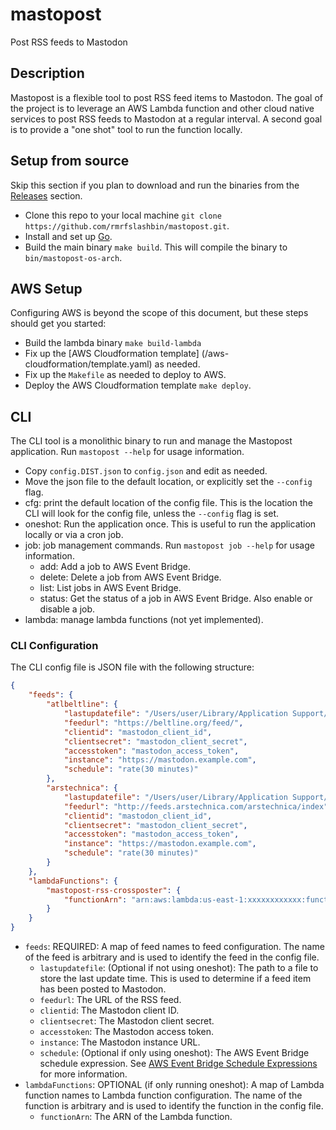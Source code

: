 # mastopost
Post RSS feeds to Mastodon

## Description
Mastopost is a flexible tool to post RSS feed items to Mastodon. The goal of the project is to leverage an AWS Lambda function and other cloud native services to post RSS feeds to Mastodon at a regular interval. A second goal is to provide a "one shot" tool to run the function locally.

## Setup from source
Skip this section if you plan to download and run the binaries from the [Releases](https://github.com/rmrfslashbin/mastopost/releases) section.
- Clone this repo to your local machine `git clone https://github.com/rmrfslashbin/mastopost.git`.
- Install and set up [Go](https://golang.org/doc/install).
- Build the main binary `make build`. This will compile the binary to `bin/mastopost-os-arch`.

## AWS Setup
Configuring AWS is beyond the scope of this document, but these steps should get you started:
- Build the lambda binary `make build-lambda`
- Fix up the [AWS Cloudformation template] (/aws-cloudformation/template.yaml) as needed.
- Fix up the `Makefile` as needed to deploy to AWS.
- Deploy the AWS Cloudformation template `make deploy`.

## CLI
The CLI tool is a monolithic binary to run and manage the Mastopost application. Run `mastopost --help` for usage information.
- Copy `config.DIST.json` to `config.json` and edit as needed.
- Move the json file to the default location, or explicitly set the `--config` flag.
- cfg: print the default location of the config file. This is the location the CLI will look for the config file, unless the `--config` flag is set.
- oneshot: Run the application once. This is useful to run the application locally or via a cron job.
- job: job management commands. Run `mastopost job --help` for usage information.
  - add: Add a job to AWS Event Bridge.
  - delete: Delete a job from AWS Event Bridge.
  - list: List jobs in AWS Event Bridge.
  - status: Get the status of a job in AWS Event Bridge. Also enable or disable a job.
- lambda: manage lambda functions (not yet implemented).
  
### CLI Configuration
The CLI config file is JSON file with the following structure:

```json
{
    "feeds": {
        "atlbeltline": {
            "lastupdatefile": "/Users/user/Library/Application Support/mastopost/atlbeltline.gob",
            "feedurl": "https://beltline.org/feed/",
            "clientid": "mastodon_client_id",
            "clientsecret": "mastodon_client_secret",
            "accesstoken": "mastodon_access_token",
            "instance": "https://mastodon.example.com",
            "schedule": "rate(30 minutes)"
        },
        "arstechnica": {
            "lastupdatefile": "/Users/user/Library/Application Support/mastopost/arstechnica.gob",
            "feedurl": "http://feeds.arstechnica.com/arstechnica/index",
            "clientid": "mastodon_client_id",
            "clientsecret": "mastodon_client_secret",
            "accesstoken": "mastodon_access_token",
            "instance": "https://mastodon.example.com",
            "schedule": "rate(30 minutes)"
        }
    },
    "lambdaFunctions": {
        "mastopost-rss-crossposter": {
            "functionArn": "arn:aws:lambda:us-east-1:xxxxxxxxxxxx:function:mastopost-rss-crossposter"
        }
    }
}
```
- `feeds`: REQUIRED: A map of feed names to feed configuration. The name of the feed is arbitrary and is used to identify the feed in the config file.
  - `lastupdatefile`: (Optional if not using oneshot): The path to a file to store the last update time. This is used to determine if a feed item has been posted to Mastodon.
  - `feedurl`: The URL of the RSS feed.
  - `clientid`: The Mastodon client ID.
  - `clientsecret`: The Mastodon client secret.
  - `accesstoken`: The Mastodon access token.
  - `instance`: The Mastodon instance URL.
  - `schedule`: (Optional if only using oneshot): The AWS Event Bridge schedule expression. See [AWS Event Bridge Schedule Expressions](https://docs.aws.amazon.com/eventbridge/latest/userguide/scheduled-events.html) for more information.
- `lambdaFunctions`: OPTIONAL (if only running oneshot): A map of Lambda function names to Lambda function configuration. The name of the function is arbitrary and is used to identify the function in the config file.
  - `functionArn`: The ARN of the Lambda function.
